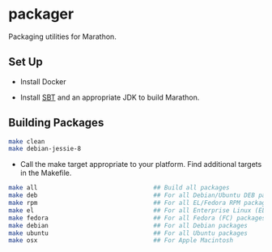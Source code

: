 packager
============

Packaging utilities for Marathon.


Set Up
------
* Install Docker

* Install [SBT](http://www.scala-sbt.org/release/tutorial/Installing-sbt-on-Linux.html) and an appropriate JDK to build Marathon.

Building Packages
-----------------

```bash
make clean
make debian-jessie-8
```

* Call the make target appropriate to your platform. Find additional targets in the Makefile.

```bash
make all                                ## Build all packages
make deb                                ## For all Debian/Ubuntu DEB packages
make rpm                                ## For all EL/Fedora RPM packages
make el                                 ## For all Enterprise Linux (EL) packages
make fedora                             ## For all Fedora (FC) packages
make debian                             ## For all Debian packages
make ubuntu                             ## For all Ubuntu packages
make osx                                ## For Apple Macintosh
```
